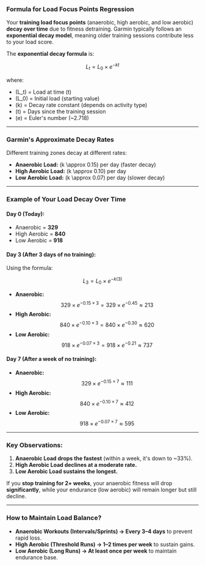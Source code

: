 ### **Formula for Load Focus Points Regression**  

Your **training load focus points** (anaerobic, high aerobic, and low aerobic) **decay over time** due to fitness detraining. Garmin typically follows an **exponential decay model**, meaning older training sessions contribute less to your load score.  

The **exponential decay formula** is:  

$$L_t = L_0 \times e^{-kt}$$

where:  
- \(L_t\) = Load at time \(t\)  
- \(L_0\) = Initial load (starting value)  
- \(k\) = Decay rate constant (depends on activity type)  
- \(t\) = Days since the training session  
- \(e\) = Euler's number (~2.718)  

---

### **Garmin's Approximate Decay Rates**  
Different training zones decay at different rates:  
- **Anaerobic Load:** \(k \approx 0.15\) per day (faster decay)  
- **High Aerobic Load:** \(k \approx 0.10\) per day  
- **Low Aerobic Load:** \(k \approx 0.07\) per day (slower decay)  

---

### **Example of Your Load Decay Over Time**  

#### **Day 0 (Today):**  
- Anaerobic = **329**  
- High Aerobic = **840**  
- Low Aerobic = **918**  

#### **Day 3 (After 3 days of no training):**  
Using the formula:  

$$L_3 = L_0 \times e^{-k(3)}$$

- **Anaerobic:**  
  $$329 \times e^{-0.15 \times 3} = 329 \times e^{-0.45} \approx 213$$
- **High Aerobic:**  
  $$840 \times e^{-0.10 \times 3} = 840 \times e^{-0.30} \approx 620$$
- **Low Aerobic:**  
  $$918 \times e^{-0.07 \times 3} = 918 \times e^{-0.21} \approx 737$$

#### **Day 7 (After a week of no training):**  
- **Anaerobic:**  
  $$329 \times e^{-0.15 \times 7} \approx 111$$
- **High Aerobic:**  
  $$840 \times e^{-0.10 \times 7} \approx 412$$
- **Low Aerobic:**  
  $$918 \times e^{-0.07 \times 7} \approx 595$$

---

### **Key Observations:**  
1. **Anaerobic Load drops the fastest** (within a week, it's down to ~33%).  
2. **High Aerobic Load declines at a moderate rate.**  
3. **Low Aerobic Load sustains the longest.**  

If you **stop training for 2+ weeks**, your anaerobic fitness will drop **significantly**, while your endurance (low aerobic) will remain longer but still decline.  

---

### **How to Maintain Load Balance?**  
- **Anaerobic Workouts (Intervals/Sprints) → Every 3–4 days** to prevent rapid loss.  
- **High Aerobic (Threshold Runs) → 1–2 times per week** to sustain gains.  
- **Low Aerobic (Long Runs) → At least once per week** to maintain endurance base.  
